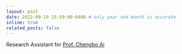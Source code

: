 ```yaml
---
layout: post
date: 2022-09-10 15:59:00-0400 # only year and month is accurate
inline: true
related_posts: false
---
```


Research Assistant for [Prof. Chengbo Ai](https://www.umass.edu/engineering/about/directory/chengbo-ai)
